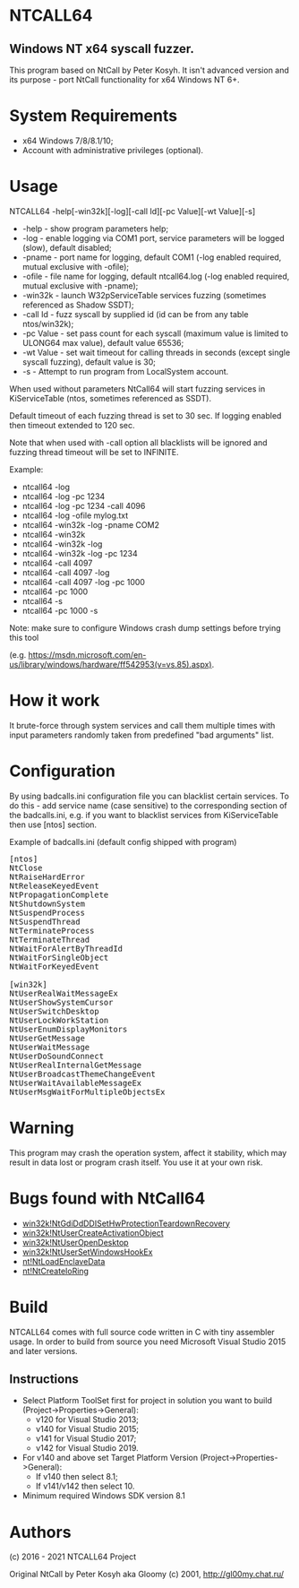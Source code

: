 
# NTCALL64
## Windows NT x64 syscall fuzzer.

This program based on NtCall by Peter Kosyh. It isn't advanced version and its purpose - port NtCall functionality for x64 Windows NT 6+.

# System Requirements

+ x64 Windows 7/8/8.1/10;
+ Account with administrative privileges (optional).

# Usage
NTCALL64 -help[-win32k][-log][-call Id][-pc Value][-wt Value][-s]

* -help      - show program parameters help;
* -log       - enable logging via COM1 port, service parameters will be logged (slow), default disabled;
* -pname     - port name for logging, default COM1 (-log enabled required, mutual exclusive with -ofile);
* -ofile     - file name for logging, default ntcall64.log (-log enabled required, mutual exclusive with -pname);
* -win32k    - launch W32pServiceTable services fuzzing (sometimes referenced as Shadow SSDT);
* -call Id   - fuzz syscall by supplied id (id can be from any table ntos/win32k);
* -pc Value  - set pass count for each syscall (maximum value is limited to ULONG64 max value), default value 65536;
* -wt Value  - set wait timeout for calling threads in seconds (except single syscall fuzzing), default value is 30;
* -s         - Attempt to run program from LocalSystem account.


When used without parameters NtCall64 will start fuzzing services in KiServiceTable (ntos, sometimes referenced as SSDT).

Default timeout of each fuzzing thread is set to 30 sec. If logging enabled then timeout extended to 120 sec.

Note that when used with -call option all blacklists will be ignored and fuzzing thread timeout will be set to INFINITE.

Example: 
+ ntcall64 -log
+ ntcall64 -log -pc 1234
+ ntcall64 -log -pc 1234 -call 4096
+ ntcall64 -log -ofile mylog.txt
+ ntcall64 -win32k -log -pname COM2
+ ntcall64 -win32k
+ ntcall64 -win32k -log
+ ntcall64 -win32k -log -pc 1234
+ ntcall64 -call 4097
+ ntcall64 -call 4097 -log
+ ntcall64 -call 4097 -log -pc 1000
+ ntcall64 -pc 1000
+ ntcall64 -s
+ ntcall64 -pc 1000 -s

Note: make sure to configure Windows crash dump settings before trying this tool 

(e.g. https://msdn.microsoft.com/en-us/library/windows/hardware/ff542953(v=vs.85).aspx).

# How it work

It brute-force through system services and call them multiple times with input parameters randomly taken from predefined "bad arguments" list.


# Configuration

By using badcalls.ini configuration file you can blacklist certain services. To do this - add service name (case sensitive) to the corresponding section of the badcalls.ini, e.g. if you want to blacklist services from KiServiceTable then use [ntos] section.

Example of badcalls.ini (default config shipped with program)

<pre>[ntos]
NtClose
NtRaiseHardError
NtReleaseKeyedEvent
NtPropagationComplete
NtShutdownSystem
NtSuspendProcess
NtSuspendThread
NtTerminateProcess
NtTerminateThread
NtWaitForAlertByThreadId
NtWaitForSingleObject
NtWaitForKeyedEvent

[win32k]
NtUserRealWaitMessageEx
NtUserShowSystemCursor
NtUserSwitchDesktop
NtUserLockWorkStation
NtUserEnumDisplayMonitors
NtUserGetMessage
NtUserWaitMessage
NtUserDoSoundConnect
NtUserRealInternalGetMessage
NtUserBroadcastThemeChangeEvent
NtUserWaitAvailableMessageEx
NtUserMsgWaitForMultipleObjectsEx</pre>

# Warning

This program may crash the operation system, affect it stability, which may result in data lost or program crash itself. You use it at your own risk.

# Bugs found with NtCall64

* [win32k!NtGdiDdDDISetHwProtectionTeardownRecovery](https://gist.githubusercontent.com/hfiref0x/6901a8e571946e84d8adb1c6f720fdad/raw/63c27cc71828969f7802ad5f7677f2bafe6d84fb/gistfile1.txt)
* [win32k!NtUserCreateActivationObject](https://gist.githubusercontent.com/hfiref0x/23a2331588e7765664f50cac26cf0637/raw/49457ef5e30049b6b4ca392e489aaceaafe2b280/NtUserCreateActivationObject.cpp)
* [win32k!NtUserOpenDesktop](https://gist.githubusercontent.com/hfiref0x/6e726b352da7642fc5b84bf6ebce0007/raw/8df05220f194da4980f401e15a0efdb7694deb26/NtUserOpenDesktop.c)
* [win32k!NtUserSetWindowsHookEx](https://gist.github.com/hfiref0x/8ecfbcc0a7afcc9917cef093ef3a18b2)
* [nt!NtLoadEnclaveData](https://gist.githubusercontent.com/hfiref0x/1ac328a8e73d053012e02955d38e36a8/raw/b26174f8b7b68506d62308ce4327dfc573b8aa26/main.c)
* [nt!NtCreateIoRing](https://gist.github.com/hfiref0x/bd6365a7cfa881da0e9c9e7a917a051b)


# Build

NTCALL64 comes with full source code written in C with tiny assembler usage.
In order to build from source you need Microsoft Visual Studio 2015 and later versions.

## Instructions

* Select Platform ToolSet first for project in solution you want to build (Project->Properties->General): 
  * v120 for Visual Studio 2013;
  * v140 for Visual Studio 2015; 
  * v141 for Visual Studio 2017;
  * v142 for Visual Studio 2019.
* For v140 and above set Target Platform Version (Project->Properties->General):
  * If v140 then select 8.1;
  * If v141/v142 then select 10.
* Minimum required Windows SDK version 8.1  

# Authors

(c) 2016 - 2021 NTCALL64 Project

Original NtCall by Peter Kosyh aka Gloomy (c) 2001, http://gl00my.chat.ru/ 
